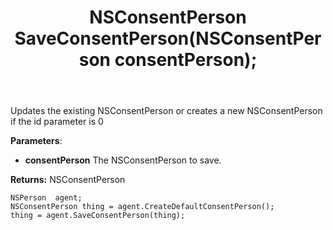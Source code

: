 ﻿---
uid: crmscript_ref_NSPersonAgent_SaveConsentPerson
title: NSConsentPerson SaveConsentPerson(NSConsentPerson consentPerson);
intellisense: NSPersonAgent.SaveConsentPerson
keywords: NSPersonAgent, SaveConsentPerson
so.topic: reference
---
	  
Updates the existing NSConsentPerson or creates a new NSConsentPerson if the id parameter is 0
	  
**Parameters**:
 - **consentPerson** The NSConsentPerson to save.

**Returns:** NSConsentPerson

```crmscript
NSPerson  agent;
NSConsentPerson thing = agent.CreateDefaultConsentPerson();
thing = agent.SaveConsentPerson(thing);
```

